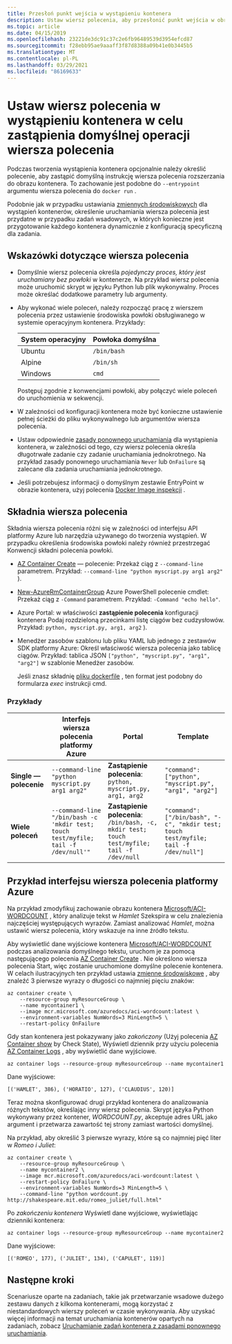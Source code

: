 ```yaml
---
title: Przesłoń punkt wejścia w wystąpieniu kontenera
description: Ustaw wiersz polecenia, aby przesłonić punkt wejścia w obrazie kontenera podczas wdrażania wystąpienia kontenera platformy Azure
ms.topic: article
ms.date: 04/15/2019
ms.openlocfilehash: 23221de3dc91c37c2e6fb96489539d3954efcd87
ms.sourcegitcommit: f28ebb95ae9aaaff3f87d8388a09b41e0b3445b5
ms.translationtype: MT
ms.contentlocale: pl-PL
ms.lasthandoff: 03/29/2021
ms.locfileid: "86169633"
---
```

# <a name="set-the-command-line-in-a-container-instance-to-override-the-default-command-line-operation"></a>Ustaw wiersz polecenia w wystąpieniu kontenera w celu zastąpienia domyślnej operacji wiersza polecenia

Podczas tworzenia wystąpienia kontenera opcjonalnie należy określić polecenie, aby zastąpić domyślną instrukcję wiersza polecenia rozszerzania do obrazu kontenera. To zachowanie jest podobne do `--entrypoint` argumentu wiersza polecenia do `docker run` .

Podobnie jak w przypadku ustawiania [zmiennych środowiskowych](container-instances-environment-variables.md) dla wystąpień kontenerów, określenie uruchamiania wiersza polecenia jest przydatne w przypadku zadań wsadowych, w których konieczne jest przygotowanie każdego kontenera dynamicznie z konfiguracją specyficzną dla zadania.

## <a name="command-line-guidelines"></a>Wskazówki dotyczące wiersza polecenia

* Domyślnie wiersz polecenia określa *pojedynczy proces, który jest uruchamiany bez powłoki* w kontenerze. Na przykład wiersz polecenia może uruchomić skrypt w języku Python lub plik wykonywalny. Proces może określać dodatkowe parametry lub argumenty.

* Aby wykonać wiele poleceń, należy rozpocząć pracę z wierszem polecenia przez ustawienie środowiska powłoki obsługiwanego w systemie operacyjnym kontenera. Przykłady:

  |System operacyjny  |Powłoka domyślna  |
  |---------|---------|
  |Ubuntu     |   `/bin/bash`      |
  |Alpine     |   `/bin/sh`      |
  |Windows     |    `cmd`     |

  Postępuj zgodnie z konwencjami powłoki, aby połączyć wiele poleceń do uruchomienia w sekwencji.

* W zależności od konfiguracji kontenera może być konieczne ustawienie pełnej ścieżki do pliku wykonywalnego lub argumentów wiersza polecenia.

* Ustaw odpowiednie [zasady ponownego uruchamiania](container-instances-restart-policy.md) dla wystąpienia kontenera, w zależności od tego, czy wiersz polecenia określa długotrwałe zadanie czy zadanie uruchamiania jednokrotnego. Na przykład zasady ponownego uruchamiania `Never` lub `OnFailure` są zalecane dla zadania uruchamiania jednokrotnego. 

* Jeśli potrzebujesz informacji o domyślnym zestawie EntryPoint w obrazie kontenera, użyj polecenia [Docker Image inspekcji](https://docs.docker.com/engine/reference/commandline/image_inspect/) .

## <a name="command-line-syntax"></a>Składnia wiersza polecenia

Składnia wiersza polecenia różni się w zależności od interfejsu API platformy Azure lub narzędzia używanego do tworzenia wystąpień. W przypadku określenia środowiska powłoki należy również przestrzegać Konwencji składni polecenia powłoki.

* [AZ Container Create][az-container-create] — polecenie: Przekaż ciąg z `--command-line` parametrem. Przykład: `--command-line "python myscript.py arg1 arg2"` ).

* [New-AzureRmContainerGroup][new-azurermcontainergroup] Azure PowerShell polecenie cmdlet: Przekaż ciąg z `-Command` parametrem. Przykład: `-Command "echo hello"`.

* Azure Portal: w właściwości **zastąpienie polecenia** konfiguracji kontenera Podaj rozdzieloną przecinkami listę ciągów bez cudzysłowów. Przykład: `python, myscript.py, arg1, arg2` ). 

* Menedżer zasobów szablonu lub pliku YAML lub jednego z zestawów SDK platformy Azure: Określ właściwość wiersza polecenia jako tablicę ciągów. Przykład: tablica JSON `["python", "myscript.py", "arg1", "arg2"]` w szablonie Menedżer zasobów. 

  Jeśli znasz składnię [pliku dockerfile](https://docs.docker.com/engine/reference/builder/) , ten format jest podobny do formularza *exec* instrukcji cmd.

### <a name="examples"></a>Przykłady

|    |  Interfejs wiersza polecenia platformy Azure   | Portal | Template | 
| ---- | ---- | --- | --- |
| **Single — polecenie** | `--command-line "python myscript.py arg1 arg2"` | **Zastąpienie polecenia**: `python, myscript.py, arg1, arg2` | `"command": ["python", "myscript.py", "arg1", "arg2"]` |
| **Wiele poleceń** | `--command-line "/bin/bash -c 'mkdir test; touch test/myfile; tail -f /dev/null'"` |**Zastąpienie polecenia**: `/bin/bash, -c, mkdir test; touch test/myfile; tail -f /dev/null` | `"command": ["/bin/bash", "-c", "mkdir test; touch test/myfile; tail -f /dev/null"]` |

## <a name="azure-cli-example"></a>Przykład interfejsu wiersza polecenia platformy Azure

Na przykład zmodyfikuj zachowanie obrazu kontenera [Microsoft/ACI-WORDCOUNT][aci-wordcount] , który analizuje tekst w *Hamlet* Szekspira w celu znalezienia najczęściej występujących wyrazów. Zamiast analizować *Hamlet*, można ustawić wiersz polecenia, który wskazuje na inne źródło tekstu.

Aby wyświetlić dane wyjściowe kontenera [Microsoft/ACI-WORDCOUNT][aci-wordcount] podczas analizowania domyślnego tekstu, uruchom je za pomocą następującego polecenia [AZ Container Create][az-container-create] . Nie określono wiersza polecenia Start, więc zostanie uruchomione domyślne polecenie kontenera. W celach ilustracyjnych ten przykład ustawia [zmienne środowiskowe](container-instances-environment-variables.md) , aby znaleźć 3 pierwsze wyrazy o długości co najmniej pięciu znaków:

```azurecli-interactive
az container create \
    --resource-group myResourceGroup \
    --name mycontainer1 \
    --image mcr.microsoft.com/azuredocs/aci-wordcount:latest \
    --environment-variables NumWords=3 MinLength=5 \
    --restart-policy OnFailure
```

Gdy stan kontenera jest pokazywany jako *zakończony* (Użyj polecenia [AZ Container show][az-container-show] by Check State), Wyświetl dziennik przy użyciu polecenia [AZ Container Logs][az-container-logs] , aby wyświetlić dane wyjściowe.

```azurecli-interactive
az container logs --resource-group myResourceGroup --name mycontainer1
```

Dane wyjściowe:

```console
[('HAMLET', 386), ('HORATIO', 127), ('CLAUDIUS', 120)]
```

Teraz można skonfigurować drugi przykład kontenera do analizowania różnych tekstów, określając inny wiersz polecenia. Skrypt języka Python wykonywany przez kontener, *WORDCOUNT.py*, akceptuje adres URL jako argument i przetwarza zawartość tej strony zamiast wartości domyślnej.

Na przykład, aby określić 3 pierwsze wyrazy, które są co najmniej pięć liter w *Romeo i Juliet*:

```azurecli-interactive
az container create \
    --resource-group myResourceGroup \
    --name mycontainer2 \
    --image mcr.microsoft.com/azuredocs/aci-wordcount:latest \
    --restart-policy OnFailure \
    --environment-variables NumWords=3 MinLength=5 \
    --command-line "python wordcount.py http://shakespeare.mit.edu/romeo_juliet/full.html"
```

Po *zakończeniu kontenera* Wyświetl dane wyjściowe, wyświetlając dzienniki kontenera:

```azurecli-interactive
az container logs --resource-group myResourceGroup --name mycontainer2
```

Dane wyjściowe:

```console
[('ROMEO', 177), ('JULIET', 134), ('CAPULET', 119)]
```

## <a name="next-steps"></a>Następne kroki

Scenariusze oparte na zadaniach, takie jak przetwarzanie wsadowe dużego zestawu danych z kilkoma kontenerami, mogą korzystać z niestandardowych wierszy poleceń w czasie wykonywania. Aby uzyskać więcej informacji na temat uruchamiania kontenerów opartych na zadaniach, zobacz [Uruchamianie zadań kontenera z zasadami ponownego uruchamiania](container-instances-restart-policy.md).

<!-- LINKS - External -->
[aci-wordcount]: https://hub.docker.com/_/microsoft-azuredocs-aci-wordcount

<!-- LINKS Internal -->
[az-container-create]: /cli/azure/container#az-container-create
[az-container-logs]: /cli/azure/container#az-container-logs
[az-container-show]: /cli/azure/container#az-container-show
[new-azurermcontainergroup]: /powershell/module/azurerm.containerinstance/new-azurermcontainergroup
[portal]: https://portal.azure.com
